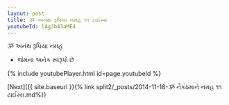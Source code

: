 ```yaml
---
layout: post
title: ૐ અનંથ રૂપિયા નમહ ૧૧ ટાઈમ્સ
youtubeId: lAgJb43aME4
---
```

 
 
 ૐ અનંથ રૂપિયા નમહ  
 
 -  જેમના અનેક સ્વરૂપો છે 
 
  
 
  
 
 
 
 
 
 


{% include youtubePlayer.html id=page.youtubeId %}
 
[Next]({{ site.baseurl }}{% link  split2/_posts/2014-11-18-ૐ નૈકંઠમાને નમહ ૧૧ ટાઈમ્સ.md%})
 
